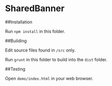 # SharedBanner

##Installation

Run `npm install` in this folder.

##Building

Edit source files found in `/src` only.

Run `grunt` in this folder to build into the `dist` folder.

##Testing

Open `demo/index.html` in your web browser.
